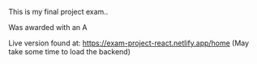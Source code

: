 This is my final project exam..

Was awarded with an A

Live version found at: https://exam-project-react.netlify.app/home (May take some time to load the backend)

